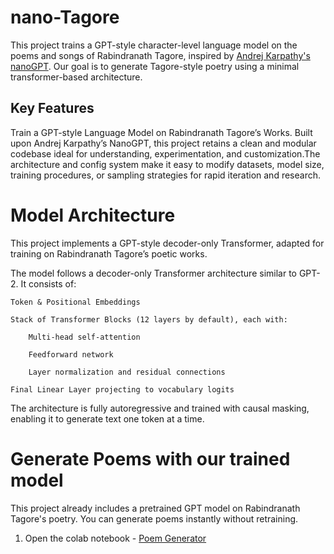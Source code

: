 # nano-Tagore   
This project trains a GPT-style character-level language model on the poems and songs of Rabindranath Tagore, inspired by [Andrej Karpathy's nanoGPT](https://github.com/karpathy/nanoGPT). Our goal is to generate Tagore-style poetry using a minimal transformer-based architecture.


## Key Features 

Train a GPT-style Language Model on Rabindranath Tagore’s Works.
Built upon Andrej Karpathy’s NanoGPT, this project retains a clean and modular codebase ideal for understanding, experimentation, and customization.The architecture and config system make it easy to modify datasets, model size, training procedures, or sampling strategies for rapid iteration and research.

# Model Architecture 

This project implements a GPT-style decoder-only Transformer, adapted for training on Rabindranath Tagore’s poetic works.

The model follows a decoder-only Transformer architecture similar to GPT-2. It consists of:

    Token & Positional Embeddings

    Stack of Transformer Blocks (12 layers by default), each with:

        Multi-head self-attention

        Feedforward network

        Layer normalization and residual connections

    Final Linear Layer projecting to vocabulary logits

The architecture is fully autoregressive and trained with causal masking, enabling it to generate text one token at a time.

# Generate Poems with our trained model
This project already includes a pretrained GPT model on Rabindranath Tagore's poetry. You can generate poems instantly without retraining.

1. Open the colab notebook - [Poem Generator](https://colab.research.google.com/drive/1v9u1bhSiwpGdul3WhpK8yy402JgjR0S-?usp=sharing)

